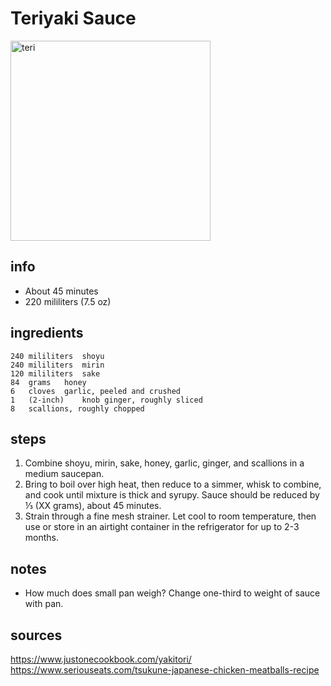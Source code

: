 # Teriyaki Sauce  
<img src="https://v1.nitrocdn.com/KQYMGOLIdXGmoAcyJsPOrQDKktgCbwtG/assets/static/optimized/rev-7e8ca0b/wp-content/uploads/2014/04/Yakitori-2.jpg" alt="teri" width="320"/>

## info  
* About 45 minutes  
* 220 mililiters (7.5 oz)  

## ingredients  
```
240	mililiters	shoyu
240	mililiters	mirin
120	mililiters	sake
84	grams	honey
6	cloves	garlic, peeled and crushed
1	(2-inch)	knob ginger, roughly sliced
8	scallions, roughly chopped
```

## steps  
1. Combine shoyu, mirin, sake, honey, garlic, ginger, and scallions in a medium saucepan.
2. Bring to boil over high heat, then reduce to a simmer, whisk to combine, and cook until mixture is thick and syrupy. Sauce should be reduced by ⅓ (XX grams), about 45 minutes.
3. Strain through a fine mesh strainer. Let cool to room temperature, then use or store in an airtight container in the refrigerator for up to 2-3 months.

## notes  
* How much does small pan weigh? Change one-third to weight of sauce with pan.

## sources   
https://www.justonecookbook.com/yakitori/  
https://www.seriouseats.com/tsukune-japanese-chicken-meatballs-recipe  
